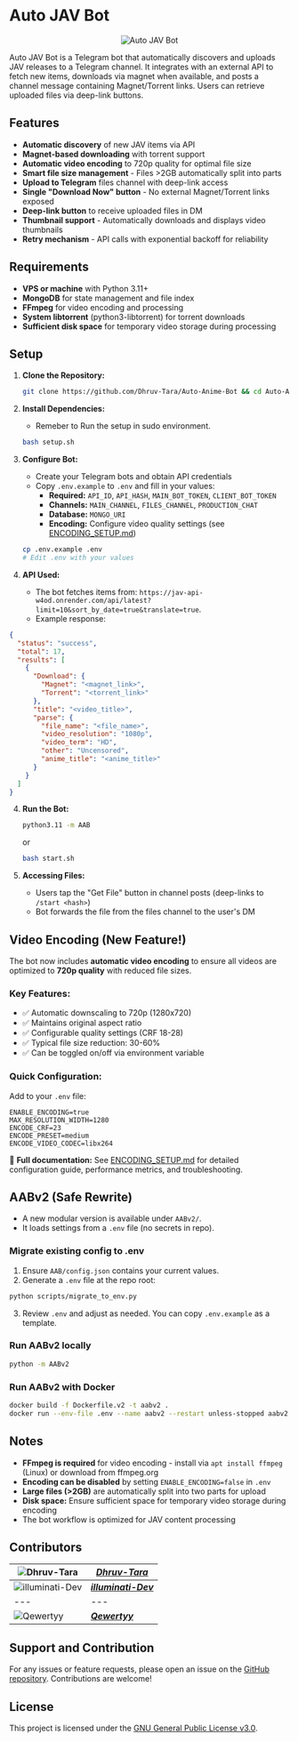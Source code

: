 # Auto JAV Bot
<div align="center">
  <img src="https://graph.org/file/8bb750efbe7f08176e2ae.png" alt="Auto JAV Bot">
</div>

Auto JAV Bot is a Telegram bot that automatically discovers and uploads JAV releases to a Telegram channel. It integrates with an external API to fetch new items, downloads via magnet when available, and posts a channel message containing Magnet/Torrent links. Users can retrieve uploaded files via deep-link buttons.


## Features

- **Automatic discovery** of new JAV items via API
- **Magnet-based downloading** with torrent support
- **Automatic video encoding** to 720p quality for optimal file size
- **Smart file size management** - Files >2GB automatically split into parts
- **Upload to Telegram** files channel with deep-link access
- **Single "Download Now" button** - No external Magnet/Torrent links exposed
- **Deep-link button** to receive uploaded files in DM
- **Thumbnail support** - Automatically downloads and displays video thumbnails
- **Retry mechanism** - API calls with exponential backoff for reliability

## Requirements

- **VPS or machine** with Python 3.11+
- **MongoDB** for state management and file index
- **FFmpeg** for video encoding and processing
- **System libtorrent** (python3-libtorrent) for torrent downloads
- **Sufficient disk space** for temporary video storage during processing

## Setup

1. **Clone the Repository:**
   ```bash
   git clone https://github.com/Dhruv-Tara/Auto-Anime-Bot && cd Auto-Anime-Bot
   ```

2. **Install Dependencies:**
   
   - Remeber to Run the setup in sudo environment.

    ```bash
   bash setup.sh
   ```

3. **Configure Bot:**
   - Create your Telegram bots and obtain API credentials
   - Copy `.env.example` to `.env` and fill in your values:
     - **Required:** `API_ID`, `API_HASH`, `MAIN_BOT_TOKEN`, `CLIENT_BOT_TOKEN`
     - **Channels:** `MAIN_CHANNEL`, `FILES_CHANNEL`, `PRODUCTION_CHAT`
     - **Database:** `MONGO_URI`
     - **Encoding:** Configure video quality settings (see [ENCODING_SETUP.md](ENCODING_SETUP.md))
   
   ```bash
   cp .env.example .env
   # Edit .env with your values
   ```

4. **API Used:**
   - The bot fetches items from: `https://jav-api-w4od.onrender.com/api/latest?limit=10&sort_by_date=true&translate=true`.
   - Example response:

```json
{
  "status": "success",
  "total": 17,
  "results": [
    {
      "Download": {
        "Magnet": "<magnet_link>",
        "Torrent": "<torrent_link>"
      },
      "title": "<video_title>",
      "parse": {
        "file_name": "<file_name>",
        "video_resolution": "1080p",
        "video_term": "HD",
        "other": "Uncensored",
        "anime_title": "<anime_title>"
      }
    }
  ]
}
```
4. **Run the Bot:**
   ```bash
   python3.11 -m AAB
   ```
   or
   ```bash
   bash start.sh
   ```

5. **Accessing Files:**
   - Users tap the "Get File" button in channel posts (deep-links to `/start <hash>`)
   - Bot forwards the file from the files channel to the user's DM

## Video Encoding (New Feature!)

The bot now includes **automatic video encoding** to ensure all videos are optimized to **720p quality** with reduced file sizes.

### Key Features:
- ✅ Automatic downscaling to 720p (1280x720)
- ✅ Maintains original aspect ratio
- ✅ Configurable quality settings (CRF 18-28)
- ✅ Typical file size reduction: 30-60%
- ✅ Can be toggled on/off via environment variable

### Quick Configuration:
Add to your `.env` file:
```env
ENABLE_ENCODING=true
MAX_RESOLUTION_WIDTH=1280
ENCODE_CRF=23
ENCODE_PRESET=medium
ENCODE_VIDEO_CODEC=libx264
```

📖 **Full documentation:** See [ENCODING_SETUP.md](ENCODING_SETUP.md) for detailed configuration guide, performance metrics, and troubleshooting.

## AABv2 (Safe Rewrite)

- A new modular version is available under `AABv2/`.
- It loads settings from a `.env` file (no secrets in repo).

### Migrate existing config to .env

1. Ensure `AAB/config.json` contains your current values.
2. Generate a `.env` file at the repo root:

```bash
python scripts/migrate_to_env.py
```

3. Review `.env` and adjust as needed. You can copy `.env.example` as a template.

### Run AABv2 locally

```bash
python -m AABv2
```

### Run AABv2 with Docker

```bash
docker build -f Dockerfile.v2 -t aabv2 .
docker run --env-file .env --name aabv2 --restart unless-stopped aabv2
```

## Notes

- **FFmpeg is required** for video encoding - install via `apt install ffmpeg` (Linux) or download from ffmpeg.org
- **Encoding can be disabled** by setting `ENABLE_ENCODING=false` in `.env`
- **Large files (>2GB)** are automatically split into two parts for upload
- **Disk space:** Ensure sufficient space for temporary video storage during encoding
- The bot workflow is optimized for JAV content processing

## Contributors
| ![**Dhruv-Tara**](https://github.com/Dhruv-Tara.png?size=50) | [**_Dhruv-Tara_**](https://github.com/Dhruv-Tara) |
| --- | --- |
| ![**illuminati-Dev**](https://github.com/illuminati-Dev.png?size=50) | [**_illuminati-Dev_**](https://github.com/illuminati-Dev) |
| --- | --- |
| ![**Qewertyy**](https://github.com/Qewertyy.png?size=50) | [**_Qewertyy_**](https://github.com/Qewertyy) |


## Support and Contribution

For any issues or feature requests, please open an issue on the [GitHub repository](https://github.com/Dhruv-Tara/Auto-Anime-Bot/issues). Contributions are welcome!

## License

This project is licensed under the [GNU General Public License v3.0](https://github.com/Dhruv-Tara/Auto-Anime-Bot/blob/main/LICENSE).
